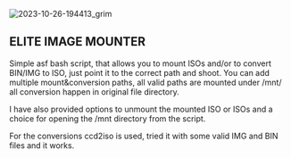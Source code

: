 ![2023-10-26-194413_grim](https://github.com/siyia2/mounter_elite/assets/46220960/c5c60774-548a-44dc-85b5-8b6e50239df8)

## ELITE IMAGE MOUNTER

Simple asf bash script, that allows you to mount ISOs and/or to convert BIN/IMG to ISO, just point it to the correct path and shoot.
You can add multiple mount&conversion paths, all valid paths are mounted under /mnt/ all conversion happen in original file directory.

I have also provided options to unmount the mounted ISO or ISOs and a choice for opening the /mnt directory from the script.

For the conversions ccd2iso is used, tried it with some valid IMG and BIN files and it works.
